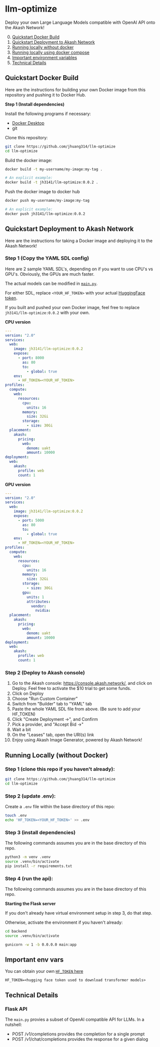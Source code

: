 # llm-optimize

Deploy your own Large Language Models compatible with OpenAI API onto the Akash Network!

0. [Quickstart Docker Build](#quickstart-docker-build)
1. [Quickstart Deployment to Akash Network](#quickstart-deployment-to-akash-network)
2. [Running locally without docker](#running-locally-without-docker)
3. [Running locally using docker compose](#running-locally-using-docker-compose)
4. [Important environment variables](#important-env-vars)
5. [Technical Details](#technical-details)

## Quickstart Docker Build

Here are the instructions for building your own Docker image from this repository and pushing it to Docker Hub.

**Step 1 (Install dependencies)**

Install the following programs if necessary:

- [Docker Desktop](https://www.docker.com/products/docker-desktop/)
- git

Clone this repository:

```bash
git clone https://github.com/jhuang314/llm-optimize
cd llm-optimize
```

Build the docker image:

```bash
docker build -t my-username/my-image:my-tag .

# An explicit example:
docker build -t jh3141/llm-optimize:0.0.2 .
```

Push the docker image to docker hub

```bash
docker push my-username/my-image:my-tag

# An explicit example:
docker push jh3141/llm-optimize:0.0.2
```

## Quickstart Deployment to Akash Network

Here are the instructions for taking a Docker image and deploying it to the Akash Network!

### Step 1 (Copy the YAML SDL config)

Here are 2 sample YAML SDL's, depending on if you want to use CPU's vs GPU's. Obviously, the GPUs are much faster.

The actual models can be modified in [`main.py`](https://github.com/jhuang314/llm-optimize/blob/main/main.py#L26-L31).

For either SDL, replace `<YOUR_HF_TOKEN>` with your actual [HuggingFace token](https://huggingface.co/docs/hub/en/security-tokens).

If you built and pushed your own Docker image, feel free to replace `jh3141/llm-optimize:0.0.2` with your own.

**CPU version**
```yaml
---
version: "2.0"
services:
  web:
    image: jh3141/llm-optimize:0.0.2
    expose:
      - port: 8000
        as: 80
        to:
          - global: true
    env:
      - HF_TOKEN=<YOUR_HF_TOKEN>
profiles:
  compute:
    web:
      resources:
        cpu:
          units: 16
        memory:
          size: 32Gi
        storage:
          - size: 30Gi
  placement:
    akash:
      pricing:
        web:
          denom: uakt
          amount: 10000
deployment:
  web:
    akash:
      profile: web
      count: 1
```


**GPU version**
```yaml
---
version: "2.0"
services:
  web:
    image: jh3141/llm-optimize:0.0.2
    expose:
      - port: 5000
        as: 80
        to:
          - global: true
    env:
      - HF_TOKEN=<YOUR_HF_TOKEN>
profiles:
  compute:
    web:
      resources:
        cpu:
          units: 16
        memory:
          size: 32Gi
        storage:
          - size: 30Gi
        gpu:
          units: 1
          attributes:
            vendor:
              nvidia:
  placement:
    akash:
      pricing:
        web:
          denom: uakt
          amount: 10000
deployment:
  web:
    akash:
      profile: web
      count: 1
```


### Step 2 (Deploy to Akash console)

1. Go to the Akash console: https://console.akash.network/, and click on Deploy. Feel free to activate the $10 trial to get some funds.
1. Click on Deploy
1. Choose "Run Custom Container"
1. Switch from "Builder" tab to "YAML" tab
1. Paste the whole YAML SDL file from above. (Be sure to add your HF_TOKEN)
1. Click "Create Deployment ->", and Confirm
1. Pick a provider, and "Accept Bid ->"
1. Wait a bit
1. On the "Leases" tab, open the URI(s) link
1. Enjoy using Akash Image Generator, powered by Akash Network!


## Running Locally (without Docker)


### Step 1 (clone this repo if you haven't already):

```bash
git clone https://github.com/jhuang314/llm-optimize
cd llm-optimize
```

### Step 2 (update .env):

Create a `.env` file within the base directory of this repo:

```bash
touch .env
echo 'HF_TOKEN=<YOUR_HF_TOKEN>' >> .env
```

### Step 3 (install dependencies)

The following commands assumes you are in the base directory of this repo.


```bash
python3 -m venv .venv
source .venv/bin/activate
pip install -r requirements.txt
```

### Step 4 (run the api):

The following commands assumes you are in the base directory of this repo.



**Starting the Flask server**

If you don't already have virtual environment setup in step 3, do that step.

Otherwise, activate the environment if you haven't already:

```bash
cd backend
source .venv/bin/activate
```

```bash
gunicorn -w 1 -b 0.0.0.0 main:app
```




## Important env vars

You can obtain your own [`HF_TOKEN` here](https://huggingface.co/docs/hub/en/security-tokens)

```
HF_TOKEN=<hugging face token used to download transformer models>
```


## Technical Details

### Flask API

The `main.py` provies a subset of OpenAI compatible API for LLMs. In a nutshell:

 - POST /v1/completions provides the completion for a single prompt
 - POST /v1/chat/completions provides the response for a given dialog
